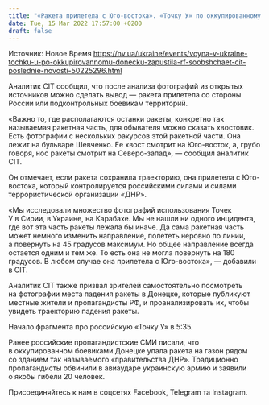 ```yaml
---
title: "«Ракета прилетела с Юго-востока». «Точку У» по оккупированному Донецку запустила Россия — CIT"
date: Tue, 15 Mar 2022 17:57:00 +0200
draft: false
---
```

Источник: Новое Время https://nv.ua/ukraine/events/voyna-v-ukraine-tochku-u-po-okkupirovannomu-donecku-zapustila-rf-soobshchaet-cit-poslednie-novosti-50225296.html


Аналитик СIT сообщил, что после анализа фотографий из открытых источников можно сделать вывод — ракета прилетела со стороны России или подконтрольных боевикам территорий.

«Важно то, где располагаются останки ракеты, конкретно так называемая ракетная часть, для обывателя можно сказать хвостовик. Есть фотографии с нескольких ракурсов этой ракетной части. Она лежит на бульваре Шевченко. Ее хвост смотрит на Юго-восток, а, грубо говоря, нос ракеты смотрит на Северо-запад», — сообщил аналитик СIT.

Он отмечает, если ракета сохранила траекторию, она прилетела с Юго-востока, который контролируется российскими силами и силами террористической организации «ДНР». 

«Мы исследовали множество фотографий использования Точек У в Сирии, в Украине, на Карабахе. Мы не нашли ни одного инцидента, где вот эта часть ракеты лежала бы иначе. Да сама ракетная часть может немного изменить направление, полететь неровно по линии, а повернуть на 45 градусов максимум. Но общее направление всегда остается одним и тем же. То есть она не могла повернуть на 180 градусов. В любом случае она прилетела с Юго-востока», — добавили в СIT. 

Аналитик CIT также призвал зрителей самостоятельно посмотреть на фотографии места падения ракеты в Донецке, которые публикуют местные жители и пропагандисты РФ, и проанализировать их, чтобы увидеть траекторию падения ракеты. 

Начало фрагмента про российскую «Точку У» в 5:35.

Ранее российские пропагандистские СМИ писали, что в оккупированном боевиками Донецке упала ракета на газон рядом со зданием так называемого «правительства ДНР». Традиционно пропагандисты обвинили в авиаударе украинскую армию и заявили о якобы гибели 20 человек. 

Присоединяйтесь к нам в соцсетях Facebook, Telegram та Instagram.

